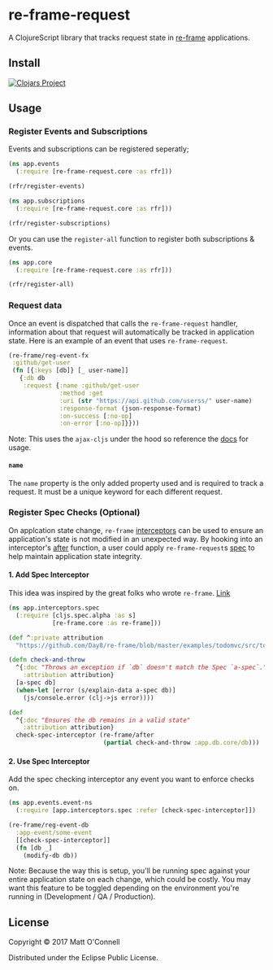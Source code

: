 # re-frame-request

A ClojureScript library that tracks request state in [re-frame](https://github.com/Day8/re-frame) applications.

## Install

[![Clojars Project](https://img.shields.io/clojars/v/oconn/re-frame-request.svg)](https://clojars.org/oconn/re-frame-request)

## Usage

### Register Events and Subscriptions

Events and subscriptions can be registered seperatly;

```cljs
(ns app.events
  (:require [re-frame-request.core :as rfr]))

(rfr/register-events)
```

```cljs
(ns app.subscriptions
  (:require [re-frame-request.core :as rfr]))

(rfr/register-subscriptions)
```

Or you can use the `register-all` function to register both subscriptions & events.

```cljs
(ns app.core
  (:require [re-frame-request.core :as rfr]))

(rfr/register-all)
```

### Request data

Once an event is dispatched that calls the `re-frame-request` handler, information about that request will automatically be tracked in application state. Here is an example of an event that uses `re-frame-request`.

```cljs
(re-frame/reg-event-fx
 :github/get-user
 (fn [{:keys [db]} [_ user-name]]
   {:db db
    :request {:name :github/get-user
              :method :get
              :uri (str "https://api.github.com/userss/" user-name)
              :response-format (json-response-format)
              :on-success [:no-op]
              :on-error [:no-op]}}))
```

Note: This uses the `ajax-cljs` under the hood so reference the [docs](https://github.com/JulianBirch/cljs-ajax) for usage.

#### `name`

The `name` property is the only added property used and is required to track a request. It must be a unique keyword for each different request.

### Register Spec Checks (Optional)

On applcation state change, `re-frame` [interceptors](https://github.com/Day8/re-frame/blob/master/docs/Interceptors.md) can be used to ensure an application's state is not modified in an unexpected way. By hooking into an interceptor's [after](https://github.com/Day8/re-frame/blob/master/docs/Interceptors.md#executing-a-chain) function, a user could apply `re-frame-request`s [spec](https://clojure.org/guides/spec) to help maintain application state integrity.

#### 1. Add Spec Interceptor

This idea was inspired by the great folks who wrote `re-frame`. [Link](https://github.com/Day8/re-frame/blob/master/examples/todomvc/src/todomvc/events.cljs#L9)

```cljs
(ns app.interceptors.spec
  (:require [cljs.spec.alpha :as s]
            [re-frame.core :as re-frame]))

(def ^:private attribution
  "https://github.com/Day8/re-frame/blob/master/examples/todomvc/src/todomvc")

(defn check-and-throw
  ^{:doc "Throws an exception if `db` doesn't match the Spec `a-spec`."
    :attribution attribution}
  [a-spec db]
  (when-let [error (s/explain-data a-spec db)]
    (js/console.error (clj->js error))))

(def
  ^{:doc "Ensures the db remains in a valid state"
    :attribution attribution}
  check-spec-interceptor (re-frame/after
                          (partial check-and-throw :app.db.core/db)))
```

#### 2. Use Spec Interceptor

Add the spec checking interceptor any event you want to enforce checks on.

```cljs
(ns app.events.event-ns
  (:require [app.interceptors.spec :refer [check-spec-interceptor]])

(re-frame/reg-event-db
  :app-event/some-event
  [[check-spec-interceptor]]
  (fn [db _]
    (modify-db db))
```

Note: Because the way this is setup, you'll be running spec against your entire application state on each change, which could be costly. You may want this feature to be toggled depending on the environment you're running in (Development / QA / Production).

## License

Copyright © 2017 Matt O'Connell

Distributed under the Eclipse Public License.
